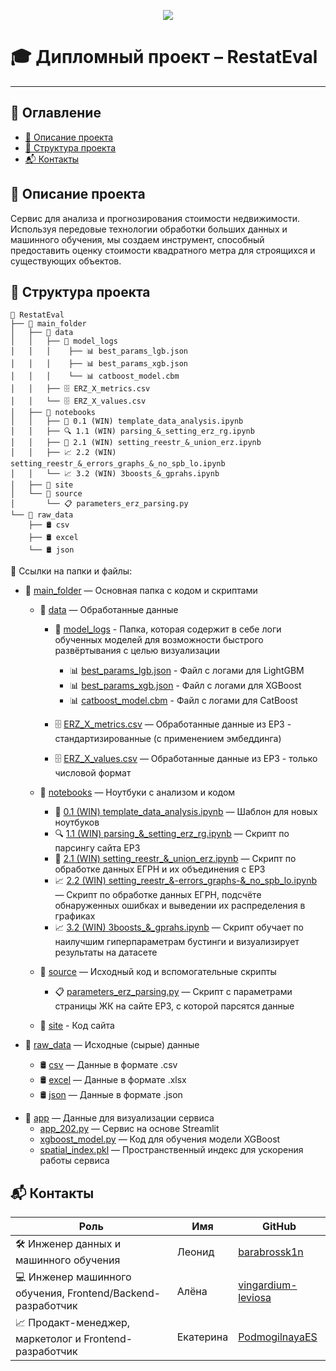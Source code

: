 <p align="center">
  <img src="https://img.shields.io/badge/Дипломный%20проект-RestatEval-ff69b4?style=for-the-badge&logo=github&logoColor=white">
</p>

# 🎓 Дипломный проект – RestatEval  
---

## 📖 Оглавление  
- [📌 Описание проекта](#описание-проекта)  
- [📂 Структура проекта](#структура-проекта)  
- [📬 Контакты](#контакты)  

## 📌 Описание проекта  
Сервис для анализа и прогнозирования стоимости недвижимости. Используя передовые технологии обработки больших данных и машинного обучения, мы создаем инструмент, способный предоставить оценку стоимости квадратного метра для строящихся и существующих объектов.

## 📂 Структура проекта  

```
📁 RestatEval
├── 📁 main_folder
│   ├── 📁 data
│   │   ├── 📁 model_logs
│   │   │    ├── 📊 best_params_lgb.json
│   │   │    ├── 📊 best_params_xgb.json
│   │   │    └── 📊 catboost_model.cbm
│   │   ├── 🗄️ ERZ_X_metrics.csv
│   │   └── 🗄️ ERZ_X_values.csv
│   ├── 📁 notebooks              
│   │   ├── 📓 0.1 (WIN) template_data_analysis.ipynb  
│   │   ├── 🔍 1.1 (WIN) parsing_&_setting_erz_rg.ipynb
│   │   ├── 💼 2.1 (WIN) setting_reestr_&_union_erz.ipynb
│   │   ├── 📈 2.2 (WIN) setting_reestr_&_errors_graphs_&_no_spb_lo.ipynb
│   │   └── 📈 3.2 (WIN) 3boosts_&_gprahs.ipynb
│   ├── 📁 site
│   └── 📁 source  
│       └── 📋 parameters_erz_parsing.py  
└── 📁 raw_data               
    ├── 🛢️ csv
    ├── 🛢️ excel         
    └── 🛢️ json        
```

🔗 Ссылки на папки и файлы:

- 📂 [main_folder](main_folder) — Основная папка с кодом и скриптами  

  * 📁 [data](main_folder/data) — Обработанные данные
 
    - 📁 [model_logs](main_folder/data/model_logs) - Папка, которая содержит в себе логи обученных моделей для возможности быстрого развёртывания с целью визуализации
        
        * 📊 [best_params_lgb.json](main_folder/data/model_logs/best_params_lgb.json) - Файл с логами для LightGBM  
        * 📊 [best_params_xgb.json](main_folder/data/model_logs/best_params_xgb.json) - Файл с логами для XGBoost
        * 📊 [catboost_model.cbm](main_folder/data/model_logs/catboost_model.cbm) - Файл с логами для CatBoost
        
    - 🗄️ [ERZ_X_metrics.csv](main_folder/data/ERZ_X_metrics.csv) — Обработанные данные из ЕРЗ - стандартизированные (с применением эмбеддинга)  
    - 🗄️ [ERZ_X_values.csv](main_folder/data/ERZ_X_values.csv) — Обработанные данные из ЕРЗ - только числовой формат  

  * 📁 [notebooks](main_folder/notebooks) — Ноутбуки с анализом и кодом  

    - 📓 [0.1 (WIN) template_data_analysis.ipynb](main_folder/notebooks/0.1_(WIN)_template_data_analysis.ipynb) — Шаблон для новых ноутбуков  
    - 🔍 [1.1 (WIN) parsing_&_setting_erz_rg.ipynb](main_folder/notebooks/1.1_(WIN)_parsing_&_setting_erz_rg.ipynb) — Скрипт по парсингу сайта ЕРЗ
    - 💼 [2.1 (WIN) setting_reestr_&_union_erz.ipynb](main_folder/notebooks/2.1_(WIN)_setting_reestr_&_union_erz.ipynb) — Скрипт по обработке данных ЕГРН и их объединения с ЕРЗ
    - 📈 [2.2 (WIN) setting_reestr_&-errors_graphs-&_no_spb_lo.ipynb](main_folder/notebooks/2.2_(WIN)_setting_reestr_&_errors_graphs_&_no_spb_lo.ipynb) — Скрипт по обработке данных ЕГРН, подсчёте обнаруженных ошибках и выведении их распределения в графиках
    - 📈 [3.2 (WIN) 3boosts_&_gprahs.ipynb](main_folder/notebooks/3.2_(WIN)_3boosts_&_gprahs.ipynb) — Скрипт обучает по наилучшим гиперпараметрам бустинги и визуализирует результаты на датасете

  * 📁 [source](source) — Исходный код и вспомогательные скрипты
 
    - 📋 [parameters_erz_parsing.py](main_folder/source/parameters_erz_parsing.py) — Скрипт с параметрами страницы ЖК на сайте ЕРЗ, с которой парсятся данные

  * 📁 [site](site) - Код сайта

- 📂 [raw_data](raw_data) — Исходные (сырые) данные  

  * 🛢️ [csv](raw_data/csv) — Данные в формате .csv  
  * 🛢️ [excel](raw_data/excel) — Данные в формате .xlsx    
  * 🛢️ [json](raw_data/json) — Данные в формате .json
 
 * 📁 [app](main_folder/app) — Данные для визуализации сервиса
     - [app_202.py](main_folder/app/app_202.py) — Сервис на основе Streamlit
     - [xgboost_model.py](main_folder/app/xgboost_model.py) — Код для обучения модели XGBoost
     - [spatial_index.pkl](main_folder/app/spatial_index.pkl) — Пространственный индекс для ускорения работы сервиса

## 📬 Контакты
| Роль | Имя | GitHub |
| -----| --- | ------ |
| 🛠️ Инженер данных и машинного обучения | Леонид | [barabrossk1n](https://github.com/barbarossk1n) |
| 💻 Инженер машинного обучения, Frontend/Backend-разработчик | Алёна | [vingardium-leviosa](https://github.com/vingardium-leviosa) |
| 📈 Продакт-менеджер, маркетолог и Frontend-разработчик | Екатерина | [PodmogilnayaES](https://github.com/PodmogilnayaES) |
